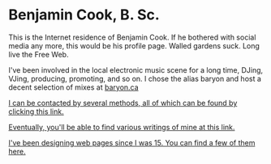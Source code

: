 # Benjamin Cook, B. Sc.

This is the Internet residence of Benjamin Cook. If he bothered with social media any more, this would be his profile page. Walled gardens suck. Long live the Free Web.

I've been involved in the local electronic music scene for a long time, DJing, VJing, producing, promoting, and so on. I chose the alias baryon and host a decent selection of mixes at [baryon.ca](http://baryon.ca)

[I can be contacted by several methods, all of which can be found by clicking this link.](contact)

[Eventually, you'll be able to find various writings of mine at this link.](writing)

[I've been designing web pages since I was 15. You can find a few of them here.](webdev)

